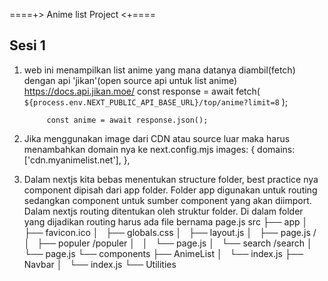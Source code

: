 ====+> Anime list Project <+====

Sesi 1
------

1. web ini menampilkan list anime yang mana datanya diambil(fetch) dengan api 'jikan'(open source api untuk list anime) https://docs.api.jikan.moe/
            const response = await fetch(
            `${process.env.NEXT_PUBLIC_API_BASE_URL}/top/anime?limit=8`
            );

            const anime = await response.json();

2. Jika menggunakan image dari CDN atau source luar maka harus menambahkan domain nya ke next.config.mjs
            images: {
                domains: ['cdn.myanimelist.net'],
                },

3. Dalam nextjs kita bebas menentukan structure  folder, best practice nya component dipisah dari app folder. Folder app digunakan untuk routing sedangkan component untuk sumber component yang akan diimport. Dalam nextjs routing ditentukan oleh struktur folder. Di dalam folder yang dijadikan routing harus ada file bernama page.js
            src
            ├── app
            │   ├── favicon.ico
            │   ├── globals.css
            │   ├── layout.js
            │   ├── page.js                     /
            │   ├── populer                     /populer
            │   │   └── page.js
            │   └── search                      /search
            │       └── page.js
            └── components
                ├── AnimeList
                │   └── index.js
                ├── Navbar
                │   └── index.js
                └── Utilities
